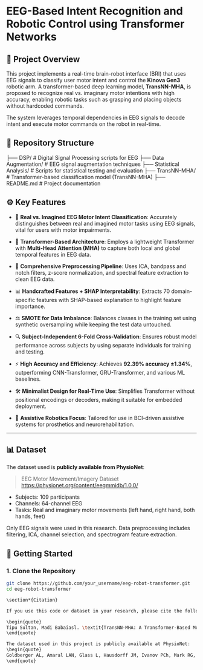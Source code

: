 # EEG-Based Intent Recognition and Robotic Control using Transformer Networks


## 🧠 Project Overview

This project implements a real-time brain-robot interface (BRI) that uses EEG signals to classify user motor intent and control the **Kinova Gen3** robotic arm. A transformer-based deep learning model, **TransNN-MHA**, is proposed to recognize real vs. imaginary motor intentions with high accuracy, enabling robotic tasks such as grasping and placing objects without hardcoded commands.

The system leverages temporal dependencies in EEG signals to decode intent and execute motor commands on the robot in real-time.

## 📁 Repository Structure
├── DSP/                   # Digital Signal Processing scripts for EEG
├── Data Augmentation/     # EEG signal augmentation techniques
├── Statistical Analysis/  # Scripts for statistical testing and evaluation
├── TransNN-MHA/           # Transformer-based classification model (TransNN-MHA)
├── README.md              # Project documentation



## ⚙️ Key Features

- 🧠 **Real vs. Imagined EEG Motor Intent Classification**: Accurately distinguishes between real and imagined motor tasks using EEG signals, vital for users with motor impairments.

- 🔁 **Transformer-Based Architecture**: Employs a lightweight Transformer with **Multi-Head Attention (MHA)** to capture both local and global temporal features in EEG data.

- 🧹 **Comprehensive Preprocessing Pipeline**: Uses ICA, bandpass and notch filters, z-score normalization, and spectral feature extraction to clean EEG data.

- 📊 **Handcrafted Features + SHAP Interpretability**: Extracts 70 domain-specific features with SHAP-based explanation to highlight feature importance.

- ⚖️ **SMOTE for Data Imbalance**: Balances classes in the training set using synthetic oversampling while keeping the test data untouched.

- 🔍 **Subject-Independent 6-Fold Cross-Validation**: Ensures robust model performance across subjects by using separate individuals for training and testing.

- ⚡ **High Accuracy and Efficiency**: Achieves **92.39% accuracy ±1.34%**, outperforming CNN-Transformer, GRU-Transformer, and various ML baselines.

- 🛠️ **Minimalist Design for Real-Time Use**: Simplifies Transformer without positional encodings or decoders, making it suitable for embedded deployment.

- 🤖 **Assistive Robotics Focus**: Tailored for use in BCI-driven assistive systems for prosthetics and neurorehabilitation.

---

## 📊 Dataset

The dataset used is **publicly available from PhysioNet**:

> EEG Motor Movement/Imagery Dataset  
> https://physionet.org/content/eegmmidb/1.0.0/

- Subjects: 109 participants  
- Channels: 64-channel EEG  
- Tasks: Real and imaginary motor movements (left hand, right hand, both hands, feet)

Only EEG signals were used in this research. Data preprocessing includes filtering, ICA, channel selection, and spectrogram feature extraction.

## 🚀 Getting Started

### 1. Clone the Repository

```bash
git clone https://github.com/your_username/eeg-robot-transformer.git
cd eeg-robot-transformer

\section*{Citation}

If you use this code or dataset in your research, please cite the following paper:

\begin{quote}
Tipu Sultan, Madi Babaiasl. \textit{TransNN-MHA: A Transformer-Based Model to Distinguish Real and Imaginary Motor Intent for Assistive Robotics.} 2025. 
\end{quote}

The dataset used in this project is publicly available at PhysioNet:
\begin{quote}
Goldberger AL, Amaral LAN, Glass L, Hausdorff JM, Ivanov PCh, Mark RG, Mietus JE, Moody GB, Peng C-K, Stanley HE. PhysioBank, PhysioToolkit, and PhysioNet: Components of a New Research Resource for Complex Physiologic Signals. \textit{Circulation} 2000;101(23):e215--e220. \url{https://physionet.org/content/eegmmidb/1.0.0/}
\end{quote}

